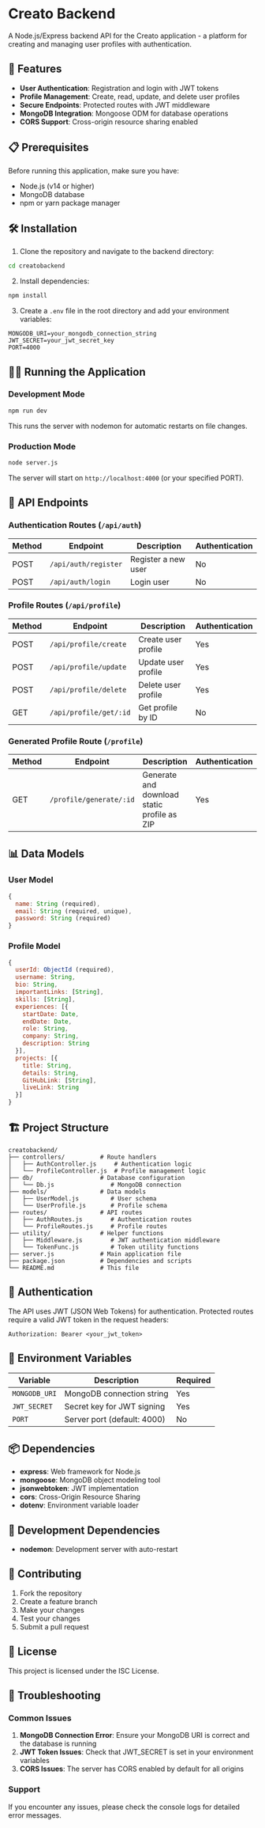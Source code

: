 # Creato Backend

A Node.js/Express backend API for the Creato application - a platform for creating and managing user profiles with authentication.

## 🚀 Features

- **User Authentication**: Registration and login with JWT tokens
- **Profile Management**: Create, read, update, and delete user profiles
- **Secure Endpoints**: Protected routes with JWT middleware
- **MongoDB Integration**: Mongoose ODM for database operations
- **CORS Support**: Cross-origin resource sharing enabled

## 📋 Prerequisites

Before running this application, make sure you have:

- Node.js (v14 or higher)
- MongoDB database
- npm or yarn package manager

## 🛠️ Installation

1. Clone the repository and navigate to the backend directory:

```bash
cd creatobackend
```

2. Install dependencies:

```bash
npm install
```

3. Create a `.env` file in the root directory and add your environment variables:

```env
MONGODB_URI=your_mongodb_connection_string
JWT_SECRET=your_jwt_secret_key
PORT=4000
```

## 🏃‍♂️ Running the Application

### Development Mode

```bash
npm run dev
```

This runs the server with nodemon for automatic restarts on file changes.

### Production Mode

```bash
node server.js
```

The server will start on `http://localhost:4000` (or your specified PORT).

## 📡 API Endpoints

### Authentication Routes (`/api/auth`)

| Method | Endpoint             | Description         | Authentication |
| ------ | -------------------- | ------------------- | -------------- |
| POST   | `/api/auth/register` | Register a new user | No             |
| POST   | `/api/auth/login`    | Login user          | No             |

### Profile Routes (`/api/profile`)

| Method | Endpoint               | Description         | Authentication |
| ------ | ---------------------- | ------------------- | -------------- |
| POST   | `/api/profile/create`  | Create user profile | Yes            |
| POST   | `/api/profile/update`  | Update user profile | Yes            |
| POST   | `/api/profile/delete`  | Delete user profile | Yes            |
| GET    | `/api/profile/get/:id` | Get profile by ID   | No             |

### Generated Profile Route (`/profile`)

| Method | Endpoint                   | Description                                 | Authentication |
| ------ | -------------------------- | ------------------------------------------- | -------------- |
| GET    | `/profile/generate/:id`    | Generate and download static profile as ZIP | Yes            |

## 📊 Data Models

### User Model

```javascript
{
  name: String (required),
  email: String (required, unique),
  password: String (required)
}
```

### Profile Model

```javascript
{
  userId: ObjectId (required),
  username: String,
  bio: String,
  importantLinks: [String],
  skills: [String],
  experiences: [{
    startDate: Date,
    endDate: Date,
    role: String,
    company: String,
    description: String
  }],
  projects: [{
    title: String,
    details: String,
    GitHubLink: [String],
    liveLink: String
  }]
}
```

## 🏗️ Project Structure

```
creatobackend/
├── controllers/          # Route handlers
│   ├── AuthController.js     # Authentication logic
│   └── ProfileController.js  # Profile management logic
├── db/                   # Database configuration
│   └── Db.js                # MongoDB connection
├── models/               # Data models
│   ├── UserModel.js         # User schema
│   └── UserProfile.js       # Profile schema
├── routes/               # API routes
│   ├── AuthRoutes.js        # Authentication routes
│   └── ProfileRoutes.js     # Profile routes
├── utility/              # Helper functions
│   ├── Middleware.js        # JWT authentication middleware
│   └── TokenFunc.js         # Token utility functions
├── server.js             # Main application file
├── package.json          # Dependencies and scripts
└── README.md             # This file
```

## 🔐 Authentication

The API uses JWT (JSON Web Tokens) for authentication. Protected routes require a valid JWT token in the request headers:

```
Authorization: Bearer <your_jwt_token>
```

## 🔧 Environment Variables

| Variable      | Description                 | Required |
| ------------- | --------------------------- | -------- |
| `MONGODB_URI` | MongoDB connection string   | Yes      |
| `JWT_SECRET`  | Secret key for JWT signing  | Yes      |
| `PORT`        | Server port (default: 4000) | No       |

## 📦 Dependencies

- **express**: Web framework for Node.js
- **mongoose**: MongoDB object modeling tool
- **jsonwebtoken**: JWT implementation
- **cors**: Cross-Origin Resource Sharing
- **dotenv**: Environment variable loader

## 🚦 Development Dependencies

- **nodemon**: Development server with auto-restart

## 🤝 Contributing

1. Fork the repository
2. Create a feature branch
3. Make your changes
4. Test your changes
5. Submit a pull request

## 📄 License

This project is licensed under the ISC License.

## 🐛 Troubleshooting

### Common Issues

1. **MongoDB Connection Error**: Ensure your MongoDB URI is correct and the database is running
2. **JWT Token Issues**: Check that JWT_SECRET is set in your environment variables
3. **CORS Issues**: The server has CORS enabled by default for all origins

### Support

If you encounter any issues, please check the console logs for detailed error messages.
